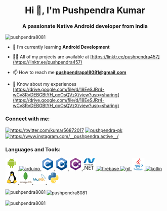 <h1 align="center">Hi 👋, I'm Pushpendra Kumar</h1>
<h3 align="center">A passionate Native Android developer from India</h3>

<p align="left"> <img src="https://komarev.com/ghpvc/?username=pushpendra8081&label=Profile%20views&color=0e75b6&style=flat" alt="pushpendra8081" /> </p>

- 🌱 I’m currently learning **Android Development**

- 👨‍💻 All of my projects are available at [https://linktr.ee/pushpendra457](https://linktr.ee/pushpendra457)

- 📫 How to reach me **pushpendrapal8081@gmail.com**

- 📄 Know about my experiences [https://drive.google.com/file/d/18EeSJRr4-wCv8RvDEBGBtYH_qoOsQVzX/view?usp=sharing](https://drive.google.com/file/d/18EeSJRr4-wCv8RvDEBGBtYH_qoOsQVzX/view?usp=sharing)

<h3 align="left">Connect with me:</h3>
<p align="left">
<a href="https://twitter.com/https://twitter.com/kumar56872017" target="blank"><img align="center" src="https://raw.githubusercontent.com/rahuldkjain/github-profile-readme-generator/master/src/images/icons/Social/twitter.svg" alt="https://twitter.com/kumar56872017" height="30" width="40" /></a>
<a href="https://linkedin.com/in/pushpendra-pk" target="blank"><img align="center" src="https://raw.githubusercontent.com/rahuldkjain/github-profile-readme-generator/master/src/images/icons/Social/linked-in-alt.svg" alt="pushpendra-pk" height="30" width="40" /></a>
<a href="https://instagram.com/https://www.instagram.com/__pushpendra.active__/" target="blank"><img align="center" src="https://raw.githubusercontent.com/rahuldkjain/github-profile-readme-generator/master/src/images/icons/Social/instagram.svg" alt="https://www.instagram.com/__pushpendra.active__/" height="30" width="40" /></a>
</p>

<h3 align="left">Languages and Tools:</h3>
<p align="left"> <a href="https://developer.android.com" target="_blank" rel="noreferrer"> <img src="https://raw.githubusercontent.com/devicons/devicon/master/icons/android/android-original-wordmark.svg" alt="android" width="40" height="40"/> </a> <a href="https://www.arduino.cc/" target="_blank" rel="noreferrer"> <img src="https://cdn.worldvectorlogo.com/logos/arduino-1.svg" alt="arduino" width="40" height="40"/> </a> <a href="https://www.cprogramming.com/" target="_blank" rel="noreferrer"> <img src="https://raw.githubusercontent.com/devicons/devicon/master/icons/c/c-original.svg" alt="c" width="40" height="40"/> </a> <a href="https://www.w3schools.com/cpp/" target="_blank" rel="noreferrer"> <img src="https://raw.githubusercontent.com/devicons/devicon/master/icons/cplusplus/cplusplus-original.svg" alt="cplusplus" width="40" height="40"/> </a> <a href="https://www.w3schools.com/cs/" target="_blank" rel="noreferrer"> <img src="https://raw.githubusercontent.com/devicons/devicon/master/icons/csharp/csharp-original.svg" alt="csharp" width="40" height="40"/> </a> <a href="https://dotnet.microsoft.com/" target="_blank" rel="noreferrer"> <img src="https://raw.githubusercontent.com/devicons/devicon/master/icons/dot-net/dot-net-original-wordmark.svg" alt="dotnet" width="40" height="40"/> </a> <a href="https://firebase.google.com/" target="_blank" rel="noreferrer"> <img src="https://www.vectorlogo.zone/logos/firebase/firebase-icon.svg" alt="firebase" width="40" height="40"/> </a> <a href="https://git-scm.com/" target="_blank" rel="noreferrer"> <img src="https://www.vectorlogo.zone/logos/git-scm/git-scm-icon.svg" alt="git" width="40" height="40"/> </a> <a href="https://www.java.com" target="_blank" rel="noreferrer"> <img src="https://raw.githubusercontent.com/devicons/devicon/master/icons/java/java-original.svg" alt="java" width="40" height="40"/> </a> <a href="https://kotlinlang.org" target="_blank" rel="noreferrer"> <img src="https://www.vectorlogo.zone/logos/kotlinlang/kotlinlang-icon.svg" alt="kotlin" width="40" height="40"/> </a> <a href="https://www.linux.org/" target="_blank" rel="noreferrer"> <img src="https://raw.githubusercontent.com/devicons/devicon/master/icons/linux/linux-original.svg" alt="linux" width="40" height="40"/> </a> <a href="https://www.mongodb.com/" target="_blank" rel="noreferrer"> <img src="https://raw.githubusercontent.com/devicons/devicon/master/icons/mongodb/mongodb-original-wordmark.svg" alt="mongodb" width="40" height="40"/> </a> <a href="https://www.mysql.com/" target="_blank" rel="noreferrer"> <img src="https://raw.githubusercontent.com/devicons/devicon/master/icons/mysql/mysql-original-wordmark.svg" alt="mysql" width="40" height="40"/> </a> <a href="https://www.python.org" target="_blank" rel="noreferrer"> <img src="https://raw.githubusercontent.com/devicons/devicon/master/icons/python/python-original.svg" alt="python" width="40" height="40"/> </a> </p>

<p><img align="left" src="https://github-readme-stats.vercel.app/api/top-langs?username=pushpendra8081&show_icons=true&locale=en&layout=compact" alt="pushpendra8081" /></p>

<p>&nbsp;<img align="center" src="https://github-readme-stats.vercel.app/api?username=pushpendra8081&show_icons=true&locale=en" alt="pushpendra8081" /></p>

<p><img align="center" src="https://github-readme-streak-stats.herokuapp.com/?user=pushpendra8081&" alt="pushpendra8081" /></p>
